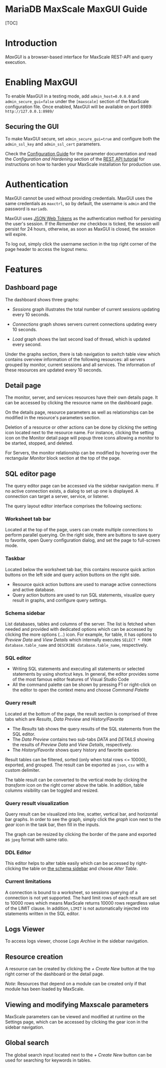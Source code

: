 # MariaDB MaxScale MaxGUI Guide

[TOC]

# Introduction

_MaxGUI_ is a browser-based interface for MaxScale REST-API and query execution.

# Enabling MaxGUI

To enable MaxGUI in a testing mode, add `admin_host=0.0.0.0` and
`admin_secure_gui=false` under the `[maxscale]` section of the MaxScale
configuration file. Once enabled, MaxGUI will be available on port 8989:
`http://127.0.0.1:8989/`

## Securing the GUI

To make MaxGUI secure, set `admin_secure_gui=true` and configure both the
`admin_ssl_key` and `admin_ssl_cert` parameters.

Check the [Configuration Guide](./Configuration-Guide.md) for the parameter
documentation and read the _Configuration and Hardening_ section of the
[REST API tutorial](../Tutorials/REST-API-Tutorial.md) for instructions on
how to harden your MaxScale installation for production use.

# Authentication

MaxGUI cannot be used without providing credentials. MaxGUI uses
the same credentials as `maxctrl`, so by default, the username is
`admin` and the password is `mariadb`.

MaxGUI uses [JSON Web Tokens](https://jwt.io/introduction/) as the
authentication method for persisting the user's session.
If the _Remember me_ checkbox is ticked, the session will persist for
24 hours, otherwise, as soon as MaxGUI is closed, the session will expire.

To log out, simply click the username section in the top right corner of
the page header to access the logout menu.

# Features

## Dashboard page

The dashboard shows three graphs:

-   _Sessions_ graph illustrates the total number of current sessions
    updating every 10 seconds.

-   _Connections_ graph shows servers current connections
    updating every 10 seconds.

-   _Load_ graph shows the last second load of thread,
    which is updated every second.

Under the graphs section, there is tab navigation to switch
table view which contains overview information of the
following resources: all servers grouped by monitor, current sessions
and all services. The information of these resources are
updated every 10 seconds.

## Detail page

The monitor, server, and services resources have their own details page.
It can be accessed by clicking the resource name on the dashboard page.

On the details page, resource parameters as well as relationships
can be modified in the resource's parameters section.

Deletion of a resource or other actions can be done by clicking the
setting icon located next to the resource name.
For instance, clicking the setting icon on the Monitor detail page will
popup three icons allowing a monitor to be started, stopped, and deleted.

For Servers, the monitor relationship can be modified by hovering
over the rectangular _Monitor_ block section at the top of the page.

## SQL editor page
The query editor page can be accessed via the sidebar navigation menu.
If no active connection exists, a dialog to set up one is displayed.
A connection can target a server, service, or listener.

The query layout editor interface comprises the following sections:

### Worksheet tab bar
Located at the top of the page, users can create multiple connections
to perform parallel querying.
On the right side, there are buttons to save query to favorite,
open Query configuration dialog, and set the
page to full-screen mode.

### Taskbar
Located below the worksheet tab bar, this contains resource quick action
buttons on the left side and query action buttons on the right side.
* Resource quick action buttons are used to manage active
connections and active database.
* Query action buttons are used to run SQL statements, visualize
query result in graphs, and configure query settings.

### Schema sidebar
List databases, tables and columns of the server.
The list is fetched when needed and provided with
dedicated options which can be accessed by clicking the more
options (...) icon.
For example,  for table, it has options to _Preview Data_
and _View Details_ which internally executes `SELECT * FROM database.table_name`
and `DESCRIBE database.table_name`, respectively.

### SQL editor
* Writing SQL statements and executing all statements
or selected statements by using shortcut keys. In general, the editor
provides some of the most famous editor features of Visual Studio Code
* All the command palette can be shown by pressing F1 or right-click
on the editor to open the context menu and choose _Command Palette_

### Query result
Located at the bottom of the page, the result section is comprised of three
tabs which are _Results_, _Data Preview_ and _History/Favorite_
* The _Results_ tab shows the query results of the SQL statements from
the SQL editor.
* The _Data Preview_ contains two sub-tabs _DATA_ and _DETAILS_ showing
the results of _Preview Data_ and _View Details_, respectively.
* The _History/Favorite_ shows query history and favorite queries

Result tables can be filtered, sorted (only when total rows <= 10000), exported,
and grouped. The result can be exported as `json`, `csv` with a custom delimiter.

The table result can be converted to the vertical mode by clicking the _transform_ icon
on the right corner above the table. In addition, table columns visibility can be
toggled and resized.

### Query result visualization
Query result can be visualized into line, scatter, vertical bar, and horizontal
bar graphs. In order to see the graph, simply click the _graph_ icon next to
the _gear_ icon in the task bar, then fill in the inputs.

The graph can be resized by clicking the border of the pane and exported as `jpeg`
format with same ratio.

### DDL Editor
This editor helps to alter table easily which can be accessed by right-clicking the table
on [the schema sidebar](#schema-sidebar) and choose _Alter Table_.

### Current limitations
A connection is bound to a worksheet, so sessions querying of a connection is
not yet supported.
The hard limit rows of each result are set to 10000 rows which means
MaxScale returns 10000 rows regardless value of the LIMIT clause. In addition,
`LIMIT` is not automatically injected into statements written in the SQL editor.

## Logs Viewer
To access logs viewer, choose _Logs Archive_ in the sidebar navigation.

## Resource creation

A resource can be created by clicking the _+ Create New_ button at
the top right corner of the dashboard or the detail page.

*Note*: Resources that depend on a module can be created only if that
module has been loaded by MaxScale.

## Viewing and modifying Maxscale parameters

MaxScale parameters can be viewed and modified at runtime on the Settings
page, which can be accessed by clicking the gear icon in the sidebar
navigation.

## Global search

The global search input located next to the _+ Create New_ button can be
used for searching for keywords in tables.